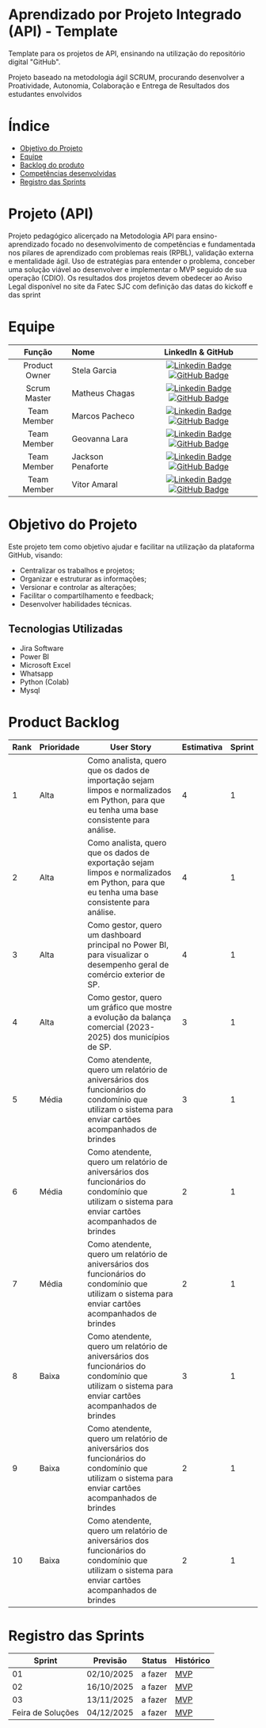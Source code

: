 # Aprendizado por Projeto Integrado (API) - Template

Template para os projetos de API, ensinando na utilização do repositório digital "GitHub". 

Projeto baseado na metodologia ágil SCRUM, procurando desenvolver a Proatividade, Autonomia, Colaboração e Entrega de Resultados dos estudantes envolvidos

# Índice
* [Objetivo do Projeto](#objetivo-do-projeto)
* [Equipe](#Equipe)
* [Backlog do produto](#Product_Backlog)
* [Competências desenvolvidas](#competências-desenvolvidas)
* [Registro das Sprints](#Registro-das-Sprints)


# Projeto (API) 
Projeto pedagógico alicerçado na Metodologia API para ensino-aprendizado focado no desenvolvimento de competências e fundamentada nos pilares de aprendizado com problemas reais (RPBL), validação externa e mentalidade ágil. 
Uso de estratégias para entender o problema, conceber uma solução viável ao desenvolver e implementar o MVP seguido de sua operação (CDIO). 
Os resultados dos projetos devem obedecer ao Aviso Legal disponível no site da Fatec SJC com definição das datas do kickoff e das sprint

# Equipe
|    Função     | Nome                                  |                                                                                                                                                      LinkedIn & GitHub                                                                                                                                                      |
| :-----------: | :------------------------------------ | :-------------------------------------------------------------------------------------------------------------------------------------------------------------------------------------------------------------------------------------------------------------------------------------------------------------------------: |
| Product Owner |   Stela Garcia        |     [![Linkedin Badge](https://img.shields.io/badge/Linkedin-blue?style=flat-square&logo=Linkedin&logoColor=white)](www.linkedin.com/in/stela-garcia-a95969264) [![GitHub Badge](https://img.shields.io/badge/GitHub-111217?style=flat-square&logo=github&logoColor=white)](https://github.com/stelaeduarda21-stack)              |
| Scrum Master  | Matheus Chagas  |      [![Linkedin Badge](https://img.shields.io/badge/Linkedin-blue?style=flat-square&logo=Linkedin&logoColor=white)](https://www.linkedin.com/in/matheus-chagas-undefined-569171387?trk=contact-info) [![GitHub Badge](https://img.shields.io/badge/GitHub-111217?style=flat-square&logo=github&logoColor=white)](https://github.com/chagas180689)     |
| Team Member   | Marcos Pacheco |[![Linkedin Badge](https://img.shields.io/badge/Linkedin-blue?style=flat-square&logo=Linkedin&logoColor=white)](https://www.linkedin.com/in/marcos-pacheco-6a0364288?utm_source=share&utm_campaign=share_via&utm_content=profile&utm_medium=android_app) [![GitHub Badge](https://img.shields.io/badge/GitHub-111217?style=flat-square&logo=github&logoColor=white)](https://github.com/Marcosdpacheco7)        |
|  Team Member  | Geovanna Lara              |         [![Linkedin Badge](https://img.shields.io/badge/Linkedin-blue?style=flat-square&logo=Linkedin&logoColor=white)](https://www.linkedin.com/in/geovannalara1?utm_source=share&utm_campaign=share_via&utm_content=profile&utm_medium=android_app) [![GitHub Badge](https://img.shields.io/badge/GitHub-111217?style=flat-square&logo=github&logoColor=white)](https://github.com/geovannalara619-cmd)        |
|  Team Member  | Jackson Penaforte                 |   [![Linkedin Badge](https://img.shields.io/badge/Linkedin-blue?style=flat-square&logo=Linkedin&logoColor=white)](https://www.linkedin.com/in/jackson-penaforte-53901089?utm_source=share&utm_campaign=share_via&utm_content=profile&utm_medium=android_app) [![GitHub Badge](https://img.shields.io/badge/GitHub-111217?style=flat-square&logo=github&logoColor=white)](https://github.com/Jacksonpenaforte)   |
|  Team Member  | Vitor Amaral      |           [![Linkedin Badge](https://img.shields.io/badge/Linkedin-blue?style=flat-square&logo=Linkedin&logoColor=white)](https://www.linkedin.com/in/vitor-amaral-szabo-b533b6339/) [![GitHub Badge](https://img.shields.io/badge/GitHub-111217?style=flat-square&logo=github&logoColor=white)](https://github.com/szaboamaral-design)    


# Objetivo do Projeto
Este projeto tem como objetivo ajudar e facilitar na utilização da plataforma GitHub, visando:
* Centralizar os trabalhos e projetos;
* Organizar e estruturar as informações;
* Versionar e controlar as alterações;
* Facilitar o compartilhamento e feedback;
* Desenvolver habilidades técnicas.


## Tecnologias Utilizadas

* Jira Software
* Power BI
* Microsoft Excel
* Whatsapp
* Python (Colab)
* Mysql



# Product Backlog

| Rank | Prioridade | User Story                                                                                                                                              | Estimativa | Sprint |
|------|------------|---------------------------------------------------------------------------------------------------------------------------------------------------------|------------|--------|
| 1    | Alta       |Como analista, quero que os dados de importação sejam limpos e normalizados em Python, para que eu tenha uma base consistente para análise.               | 4          | 1      |
| 2    | Alta       | Como analista, quero que os dados de exportação sejam limpos e normalizados em Python, para que eu tenha uma base consistente para análise.              | 4          | 1      |
| 3    | Alta       | Como gestor, quero um dashboard principal no Power BI, para visualizar o desempenho geral de comércio exterior de SP.                                    | 4          | 1      |
| 4  | Alta         |  Como gestor, quero um gráfico que mostre a evolução da balança comercial (2023-2025) dos municípios de SP.                                              | 3           | 1       |
| 5   | Média      | Como atendente, quero um relatório de aniversários dos funcionários do condomínio que utilizam o sistema para enviar cartões acompanhados de brindes     | 3          | 1     |
| 6   | Média     | Como atendente, quero um relatório de aniversários dos funcionários do condomínio que utilizam o sistema para enviar cartões acompanhados de brindes     | 2          | 1      |
| 7   | Média      | Como atendente, quero um relatório de aniversários dos funcionários do condomínio que utilizam o sistema para enviar cartões acompanhados de brindes     | 2          | 1      |
| 8   | Baixa      | Como atendente, quero um relatório de aniversários dos funcionários do condomínio que utilizam o sistema para enviar cartões acompanhados de brindes     | 3         | 1      |
| 9   | Baixa     | Como atendente, quero um relatório de aniversários dos funcionários do condomínio que utilizam o sistema para enviar cartões acompanhados de brindes     | 2          | 1      |
| 10   | Baixa      | Como atendente, quero um relatório de aniversários dos funcionários do condomínio que utilizam o sistema para enviar cartões acompanhados de brindes     | 2          | 1      |





  
# Registro das Sprints

| Sprint            | Previsão   | Status   | Histórico |
|-------------------|------------|----------|-----------|
| 01                | 02/10/2025 | a fazer  | [MVP](MVP/sp1.md)  |
| 02                | 16/10/2025 | a fazer  | [MVP](MVP/sp2.md)  |
| 03                | 13/11/2025 | a fazer  | [MVP](MVP/sp3.md)  |
| Feira de Soluções | 04/12/2025 | a fazer  | [MVP](#)  |

